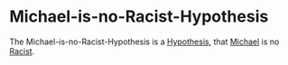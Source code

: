 # Michael-is-no-Racist-Hypothesis

The Michael-is-no-Racist-Hypothesis is a [Hypothesis](600028.md), that [Michael](0.md) is no [Racist](41010014.md).
